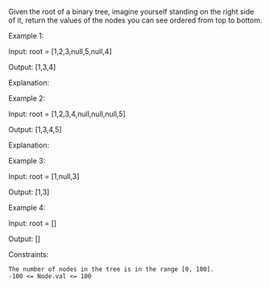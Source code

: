 Given the root of a binary tree, imagine yourself standing on the right side of it, return the values of the nodes you can see ordered from top to bottom.

 

Example 1:

Input: root = [1,2,3,null,5,null,4]

Output: [1,3,4]

Explanation:

Example 2:

Input: root = [1,2,3,4,null,null,null,5]

Output: [1,3,4,5]

Explanation:

Example 3:

Input: root = [1,null,3]

Output: [1,3]

Example 4:

Input: root = []

Output: []

 

Constraints:

    The number of nodes in the tree is in the range [0, 100].
    -100 <= Node.val <= 100

